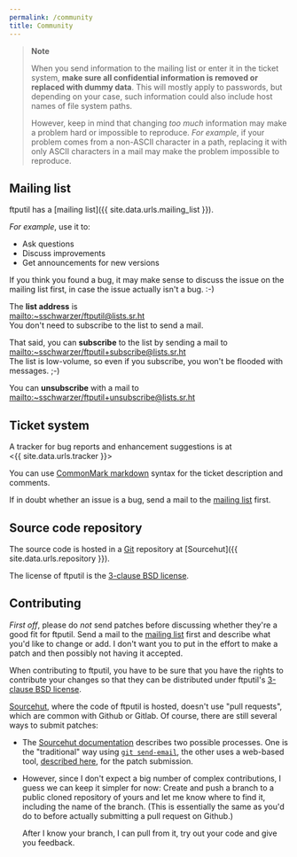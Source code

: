 ```yaml
---
permalink: /community
title: Community
---
```


> **Note**
>
> When you send information to the mailing list or enter it in the
> ticket system, **make sure all confidential information is removed
> or replaced with dummy data**. This will mostly apply to passwords,
> but depending on your case, such information could also include host
> names of file system paths.
>
> However, keep in mind that changing *too much* information may make
> a problem hard or impossible to reproduce. *For example*, if your
> problem comes from a non-ASCII character in a path, replacing it
> with only ASCII characters in a mail may make the problem impossible
> to reproduce.

## Mailing list

ftputil has a [mailing list]({{ site.data.urls.mailing_list }}).

*For example*, use it to:

- Ask questions
- Discuss improvements
- Get announcements for new versions

If you think you found a bug, it may make sense to discuss the issue
on the mailing list first, in case the issue actually isn't a bug. :-)

The **list address** is\
<mailto:~sschwarzer/ftputil@lists.sr.ht>\
You don't need to subscribe to the list to send a mail.

That said, you can **subscribe** to the list by sending a mail to\
<mailto:~sschwarzer/ftputil+subscribe@lists.sr.ht>\
The list is low-volume, so even if you subscribe, you won't be flooded
with messages. ;-)

You can **unsubscribe** with a mail to\
<mailto:~sschwarzer/ftputil+unsubscribe@lists.sr.ht>

## Ticket system

A tracker for bug reports and enhancement suggestions is at\
<{{ site.data.urls.tracker }}>

You can use [CommonMark markdown](https://commonmark.org/help/) syntax
for the ticket description and comments.

If in doubt whether an issue is a bug, send a mail to the [mailing
list](./#mailing-list) first.

## Source code repository

The source code is hosted in a [Git](https://git-scm.com/) repository
at [Sourcehut]({{ site.data.urls.repository }}).

The license of ftputil is the
[3-clause BSD license](https://opensource.org/licenses/BSD-3-Clause).

## Contributing

*First off*, please do *not* send patches before discussing whether
they're a good fit for ftputil. Send a mail to the [mailing
list](./#mailing-list) first and describe what you'd like to change or
add. I don't want you to put in the effort to make a patch and then
possibly not having it accepted.

When contributing to ftputil, you have to be sure that you have the
rights to contribute your changes so that they can be distributed
under ftputil's 
[3-clause BSD license](https://opensource.org/licenses/BSD-3-Clause).

[Sourcehut](https://sourcehut.org), where the code of ftputil is
hosted, doesn't use "pull requests", which are common with Github or
Gitlab. Of course, there are still several ways to submit patches:

- The [Sourcehut
  documentation](https://man.sr.ht/git.sr.ht/#sending-patches-upstream)
  describes two possible processes. One is the "traditional" way using
  [`git send-email`](https://git-send-email.io/), the other uses a
  web-based tool, [described
  here](https://man.sr.ht/git.sr.ht/#sending-patches-upstream), for
  the patch submission.
- However, since I don't expect a big number of complex contributions,
  I guess we can keep it simpler for now: Create and push a branch
  to a public cloned repository of yours and let me know where to find
  it, including the name of the branch. (This is essentially the same
  as you'd do to before actually submitting a pull request on Github.)

  After I know your branch, I can pull from it, try out your code and
  give you feedback.
